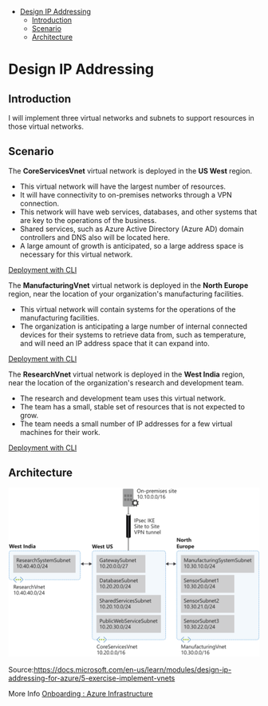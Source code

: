 
- [Design IP Addressing](#design-ip-addressing)
  - [Introduction](#introduction)
  - [Scenario](#scenario)
  - [Architecture](#architecture)

# Design IP Addressing

## Introduction
I will implement three virtual networks and subnets to support resources in those virtual networks.

## Scenario

The **CoreServicesVnet** virtual network is deployed in the **US West** region.
* This virtual network will have the largest number of resources. 
* It will have connectivity to on-premises networks through a VPN connection. 
* This network will have web services, databases, and other systems that are key to the operations of the business. 
* Shared services, such as Azure Active Directory (Azure AD) domain controllers and DNS also will be located here. 
* A large amount of growth is anticipated, so a large address space is necessary for this virtual network.

[Deployment with CLI](deploy-coreservicevnet.azcli)

The **ManufacturingVnet** virtual network is deployed in the **North Europe** region, near the location of your organization's manufacturing facilities. 
* This virtual network will contain systems for the operations of the manufacturing facilities. 
* The organization is anticipating a large number of internal connected devices for their systems to retrieve data from, such as temperature, and will need an IP address space that it can expand into.

[Deployment with CLI](deploy-manufacturingvnet.azcli)

The **ResearchVnet** virtual network is deployed in the **West India** region, near the location of the organization's research and development team. 
* The research and development team uses this virtual network. 
* The team has a small, stable set of resources that is not expected to grow. 
* The team needs a small number of IP addresses for a few virtual machines for their work.

[Deployment with CLI](deploy-researchvnet.azcli)

## Architecture

![alt](pics/5-design-implement-vnet-peering.svg)


Source:https://docs.microsoft.com/en-us/learn/modules/design-ip-addressing-for-azure/5-exercise-implement-vnets

More Info [Onboarding : Azure Infrastructure](https://multi-cloud-solutions.com/onboarding-azure-infrastructure/)
